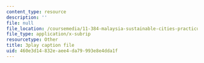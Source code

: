 ```yaml
---
content_type: resource
description: ''
file: null
file_location: /coursemedia/11-384-malaysia-sustainable-cities-practicum-spring-2018/460e3d14832eaee4da79993e8e4dda1f_KFajwRMlo0s.srt
file_type: application/x-subrip
resourcetype: Other
title: 3play caption file
uid: 460e3d14-832e-aee4-da79-993e8e4dda1f
---
```

